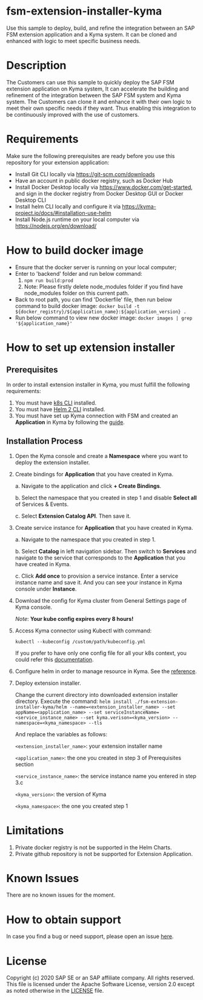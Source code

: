 # fsm-extension-installer-kyma
Use this sample to deploy, build, and refine the integration between an SAP FSM extension application and a Kyma system. It can be cloned and enhanced with logic to meet specific business needs.

# Description
The Customers can use this sample to quickly deploy the SAP FSM extension application on Kyma system, It can accelerate the building and refinement of the integration between the SAP FSM system and Kyma system. The Customers can clone it and enhance it with their own logic to meet their own specific needs if they want. Thus enabling this integration to be continuously improved with the use of customers.

# Requirements
Make sure the following prerequisites are ready before you use this repository for your extension application:
* Install Git CLI locally via https://git-scm.com/downloads
* Have an account in public docker registry, such as Docker Hub
* Install Docker Desktop locally via https://www.docker.com/get-started, and sign in the docker registry from Docker Desktop GUI or Docker Desktop CLI
* Install helm CLI locally and configure it via https://kyma-project.io/docs/#installation-use-helm
* Install Node.js runtime on your local computer via https://nodejs.org/en/download/

# How to build docker image
* Ensure that the docker server is running on your local computer;
* Enter to 'backend' folder and run below command:
  1. `npm run build:prod`
  2. Note: Please firstly delete node_modules folder if you find have node_modules folder on this current path.
* Back to root path, you can find 'Dockerfile' file, then run below command to build docker image:
  `docker build -t ${docker_registry}/${application_name}:${application_version} .`
* Run below command to view new docker image:
  `docker images | grep '${application_name}'`

# How to set up extension installer
## Prerequisites
In order to install extension installer in Kyma, you must fulfill the following requirements:

1. You must have [k8s CLI](https://kubernetes.io/docs/tasks/tools/install-kubectl) installed.
2. You must have [Helm 2 CLI](https://v2.helm.sh/docs/using_helm/#installing-helm) installed.
3. You must have set up Kyma connection with FSM and created an **Application** in Kyma by following the [guide](https://docs.coresystems.net/extensions-ui-plugins/cloud-platform-extension-factory-integration.html).

## Installation Process
1. Open the Kyma console and create a **Namespace** where you want to deploy the extension installer.
2. Create bindings for **Application** that you have created in Kyma.

    a. Navigate to the application and click **+ Create Bindings**.

    b. Select the namespace that you created in step 1 and disable **Select all** of Services & Events.

    c. Select **Extension Catalog API**. Then save it.
3. Create service instance for **Application** that you have created in Kyma.
    
    a. Navigate to the namespace that you created in step 1.

    b. Select **Catalog** in left navigation sidebar. Then switch to **Services** and navigate to the service that corresponds to the **Application** that you have created in Kyma.

    c. Click **Add once** to provision a service instance. Enter a service instance name and save it. And you can see your instance in Kyma console under **Instance**.
4. Download the config for Kyma cluster from General Settings page of Kyma console. 

    *Note*: **Your kube config expires every 8 hours!**

 5. Access Kyma connector using Kubectl with command:
 
    `kubectl --kubeconfig /custom/path/kubeconfig.yml`
     
    If you prefer to have only one config file for all your k8s context, you could refer this [documentation](https://kubernetes.io/docs/concepts/configuration/organize-cluster-access-kubeconfig/).

6. Configure helm in order to manage resource in Kyma. See the [reference](https://kyma-project.io/docs/#installation-use-helm).

7. Deploy extension installer.

    Change the current directory into downloaded extension installer directory. Execute the command:
    `helm install ./fsm-extension-installer-kyma/helm --name=<extension_installer_name> --set appName=<application_name> --set serviceInstanceName=<service_instance_name> --set kyma.verison=<kyma_version> --namespace=<kyma_namespace> --tls`
    
    And replace the variables as follows:

    `<extension_installer_name>`: your extension installer name

    `<application_name>`: the one you created in step 3 of Prerequisites section

    `<service_instance_name>`: the service instance name you entered in step 3.c

    `<kyma_version>`: the version of Kyma

    `<kyma_namespace>`: the one you created step 1


# Limitations
1. Private docker registry is not be supported in the Helm Charts.
2. Private github repository is not be supported for Extension Application.

# Known Issues
There are no known issues for the moment.

# How to obtain support
In case you find a bug or need support, please open an issue [here](https://github.com/SAP-samples/fsm-extension-installer-kyma/issues/new).

# License
Copyright (c) 2020 SAP SE or an SAP affiliate company. All rights reserved. This file is licensed under the Apache Software License, version 2.0 except as noted otherwise in the [LICENSE](./LICENSE) file.
